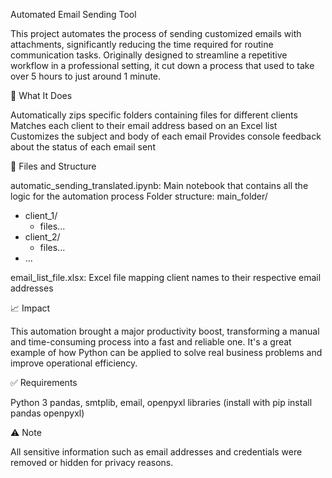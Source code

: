 Automated Email Sending Tool

This project automates the process of sending customized emails with attachments, significantly reducing the time required for routine communication tasks. Originally designed to streamline a repetitive workflow in a professional setting, it cut down a process that used to take over 5 hours to just around 1 minute.

🔧 What It Does

Automatically zips specific folders containing files for different clients
Matches each client to their email address based on an Excel list
Customizes the subject and body of each email
Provides console feedback about the status of each email sent

📂 Files and Structure

automatic_sending_translated.ipynb: Main notebook that contains all the logic for the automation process
Folder structure:
main_folder/
- client_1/
  - files...
- client_2/
  - files...
- ...

email_list_file.xlsx: Excel file mapping client names to their respective email addresses

📈 Impact

This automation brought a major productivity boost, transforming a manual and time-consuming process into a fast and reliable one. It's a great example of how Python can be applied to solve real business problems and improve operational efficiency.

✅ Requirements

Python 3
pandas, smtplib, email, openpyxl libraries (install with pip install pandas openpyxl)

⚠️ Note

All sensitive information such as email addresses and credentials were removed or hidden for privacy reasons.
